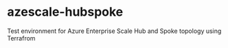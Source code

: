 # azescale-hubspoke
Test environment for Azure Enterprise Scale Hub and Spoke topology using Terrafrom
